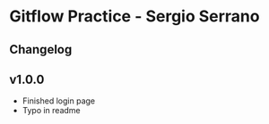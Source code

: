 # Gitflow Practice - Sergio Serrano

## Changelog

## v1.0.0
 - Finished login page
 - Typo in readme